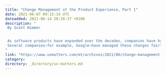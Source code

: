 ```yaml
---
title: "Change Management of the Product Experience, Part 1"
date: 2021-06-07 09:15:14 UTC
dateadded: 2021-06-14 20:28:37 +0100
description: "
 By Scott Himmer 


 As software products have expanded over the decades, companies have had to apply a fair amount of effort to managing their customers’ experience. Since companies have added more and more features and functions to their software products, customer engagement has begun to fluctuate. Managing customers’ expectations had become complicated. These products have continued to grow because customers desired more features and the software companies wanted to offer more value—for a nominal fee, of course. Now, these companies confront the challenge not only of how to design and build the new features but also how to manage and release them. 
 Several companies—for example, Google—have managed these changes fairly well, but many have a lot of room for improvement. The days are over when we can honestly say, “If we build it, they will come.” We must do the work necessary to truly understand our customers’ needs. If we understood our customers, we would understand that we can’t just jam new features or functions into our software and expect customers joyfully to accept them. Read More 
"
link: "https://www.uxmatters.com/mt/archives/2021/06/change-management-of-the-product-experience-part-1.php"
category:
directory: _directory/ux-matters.md
---
```

